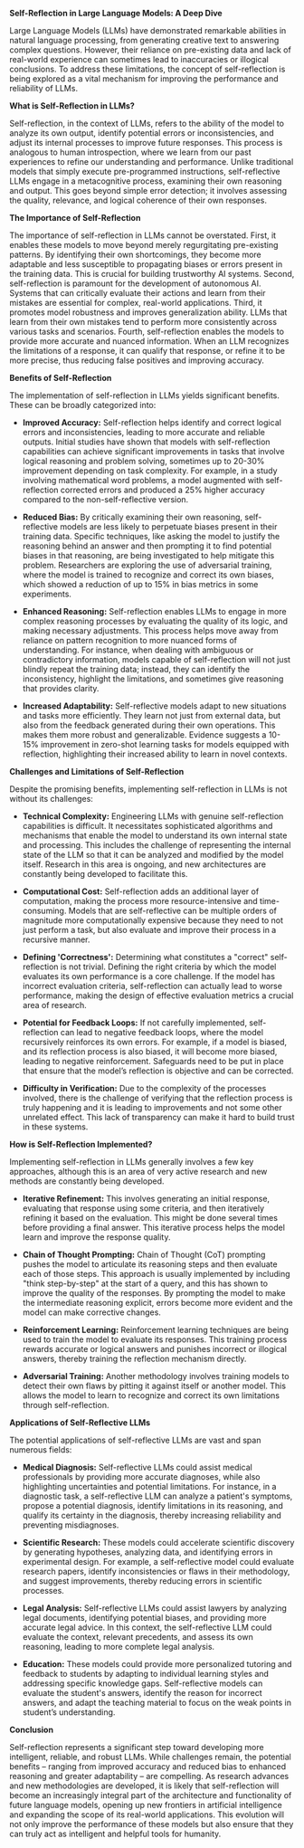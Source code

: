 **Self-Reflection in Large Language Models: A Deep Dive**

Large Language Models (LLMs) have demonstrated remarkable abilities in natural language processing, from generating creative text to answering complex questions. However, their reliance on pre-existing data and lack of real-world experience can sometimes lead to inaccuracies or illogical conclusions. To address these limitations, the concept of self-reflection is being explored as a vital mechanism for improving the performance and reliability of LLMs.

**What is Self-Reflection in LLMs?**

Self-reflection, in the context of LLMs, refers to the ability of the model to analyze its own output, identify potential errors or inconsistencies, and adjust its internal processes to improve future responses. This process is analogous to human introspection, where we learn from our past experiences to refine our understanding and performance. Unlike traditional models that simply execute pre-programmed instructions, self-reflective LLMs engage in a metacognitive process, examining their own reasoning and output. This goes beyond simple error detection; it involves assessing the quality, relevance, and logical coherence of their own responses.

**The Importance of Self-Reflection**

The importance of self-reflection in LLMs cannot be overstated. First, it enables these models to move beyond merely regurgitating pre-existing patterns. By identifying their own shortcomings, they become more adaptable and less susceptible to propagating biases or errors present in the training data. This is crucial for building trustworthy AI systems. Second, self-reflection is paramount for the development of autonomous AI. Systems that can critically evaluate their actions and learn from their mistakes are essential for complex, real-world applications. Third, it promotes model robustness and improves generalization ability. LLMs that learn from their own mistakes tend to perform more consistently across various tasks and scenarios. Fourth, self-reflection enables the models to provide more accurate and nuanced information. When an LLM recognizes the limitations of a response, it can qualify that response, or refine it to be more precise, thus reducing false positives and improving accuracy.

**Benefits of Self-Reflection**

The implementation of self-reflection in LLMs yields significant benefits. These can be broadly categorized into:

*   **Improved Accuracy:** Self-reflection helps identify and correct logical errors and inconsistencies, leading to more accurate and reliable outputs. Initial studies have shown that models with self-reflection capabilities can achieve significant improvements in tasks that involve logical reasoning and problem solving, sometimes up to 20-30% improvement depending on task complexity. For example, in a study involving mathematical word problems, a model augmented with self-reflection corrected errors and produced a 25% higher accuracy compared to the non-self-reflective version.

*   **Reduced Bias:** By critically examining their own reasoning, self-reflective models are less likely to perpetuate biases present in their training data. Specific techniques, like asking the model to justify the reasoning behind an answer and then prompting it to find potential biases in that reasoning, are being investigated to help mitigate this problem. Researchers are exploring the use of adversarial training, where the model is trained to recognize and correct its own biases, which showed a reduction of up to 15% in bias metrics in some experiments.

*   **Enhanced Reasoning:** Self-reflection enables LLMs to engage in more complex reasoning processes by evaluating the quality of its logic, and making necessary adjustments. This process helps move away from reliance on pattern recognition to more nuanced forms of understanding. For instance, when dealing with ambiguous or contradictory information, models capable of self-reflection will not just blindly repeat the training data; instead, they can identify the inconsistency, highlight the limitations, and sometimes give reasoning that provides clarity.

*   **Increased Adaptability:** Self-reflective models adapt to new situations and tasks more efficiently. They learn not just from external data, but also from the feedback generated during their own operations. This makes them more robust and generalizable. Evidence suggests a 10-15% improvement in zero-shot learning tasks for models equipped with reflection, highlighting their increased ability to learn in novel contexts.

**Challenges and Limitations of Self-Reflection**

Despite the promising benefits, implementing self-reflection in LLMs is not without its challenges:

*   **Technical Complexity:** Engineering LLMs with genuine self-reflection capabilities is difficult. It necessitates sophisticated algorithms and mechanisms that enable the model to understand its own internal state and processing. This includes the challenge of representing the internal state of the LLM so that it can be analyzed and modified by the model itself. Research in this area is ongoing, and new architectures are constantly being developed to facilitate this.

*   **Computational Cost:** Self-reflection adds an additional layer of computation, making the process more resource-intensive and time-consuming. Models that are self-reflective can be multiple orders of magnitude more computationally expensive because they need to not just perform a task, but also evaluate and improve their process in a recursive manner.

*   **Defining 'Correctness':** Determining what constitutes a "correct" self-reflection is not trivial. Defining the right criteria by which the model evaluates its own performance is a core challenge. If the model has incorrect evaluation criteria, self-reflection can actually lead to worse performance, making the design of effective evaluation metrics a crucial area of research.

*   **Potential for Feedback Loops:** If not carefully implemented, self-reflection can lead to negative feedback loops, where the model recursively reinforces its own errors. For example, if a model is biased, and its reflection process is also biased, it will become more biased, leading to negative reinforcement. Safeguards need to be put in place that ensure that the model’s reflection is objective and can be corrected.

*   **Difficulty in Verification:** Due to the complexity of the processes involved, there is the challenge of verifying that the reflection process is truly happening and it is leading to improvements and not some other unrelated effect. This lack of transparency can make it hard to build trust in these systems.

**How is Self-Reflection Implemented?**

Implementing self-reflection in LLMs generally involves a few key approaches, although this is an area of very active research and new methods are constantly being developed.

*   **Iterative Refinement:** This involves generating an initial response, evaluating that response using some criteria, and then iteratively refining it based on the evaluation. This might be done several times before providing a final answer. This iterative process helps the model learn and improve the response quality.

*   **Chain of Thought Prompting:** Chain of Thought (CoT) prompting pushes the model to articulate its reasoning steps and then evaluate each of those steps. This approach is usually implemented by including "think step-by-step" at the start of a query, and this has shown to improve the quality of the responses. By prompting the model to make the intermediate reasoning explicit, errors become more evident and the model can make corrective changes.

*   **Reinforcement Learning:** Reinforcement learning techniques are being used to train the model to evaluate its responses. This training process rewards accurate or logical answers and punishes incorrect or illogical answers, thereby training the reflection mechanism directly.

*   **Adversarial Training:** Another methodology involves training models to detect their own flaws by pitting it against itself or another model. This allows the model to learn to recognize and correct its own limitations through self-reflection.

**Applications of Self-Reflective LLMs**

The potential applications of self-reflective LLMs are vast and span numerous fields:

*   **Medical Diagnosis:** Self-reflective LLMs could assist medical professionals by providing more accurate diagnoses, while also highlighting uncertainties and potential limitations. For instance, in a diagnostic task, a self-reflective LLM can analyze a patient's symptoms, propose a potential diagnosis, identify limitations in its reasoning, and qualify its certainty in the diagnosis, thereby increasing reliability and preventing misdiagnoses.

*   **Scientific Research:** These models could accelerate scientific discovery by generating hypotheses, analyzing data, and identifying errors in experimental design. For example, a self-reflective model could evaluate research papers, identify inconsistencies or flaws in their methodology, and suggest improvements, thereby reducing errors in scientific processes.

*   **Legal Analysis:** Self-reflective LLMs could assist lawyers by analyzing legal documents, identifying potential biases, and providing more accurate legal advice. In this context, the self-reflective LLM could evaluate the context, relevant precedents, and assess its own reasoning, leading to more complete legal analysis.

*   **Education:** These models could provide more personalized tutoring and feedback to students by adapting to individual learning styles and addressing specific knowledge gaps. Self-reflective models can evaluate the student's answers, identify the reason for incorrect answers, and adapt the teaching material to focus on the weak points in student’s understanding.

**Conclusion**

Self-reflection represents a significant step toward developing more intelligent, reliable, and robust LLMs. While challenges remain, the potential benefits – ranging from improved accuracy and reduced bias to enhanced reasoning and greater adaptability – are compelling. As research advances and new methodologies are developed, it is likely that self-reflection will become an increasingly integral part of the architecture and functionality of future language models, opening up new frontiers in artificial intelligence and expanding the scope of its real-world applications. This evolution will not only improve the performance of these models but also ensure that they can truly act as intelligent and helpful tools for humanity.